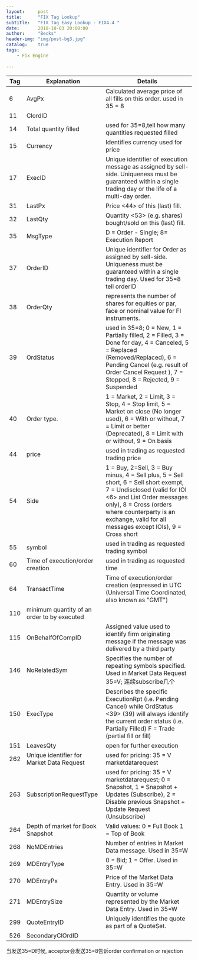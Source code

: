 ```yaml
---
layout:     post
title:      "FIX Tag Lookup"
subtitle:   "FIX Tag Easy Lookup - FIX4.4 "
date:       2018-10-03 20:00:00
author:     "Becks"
header-img: "img/post-bg3.jpg"
catalog:    true
tags:
    - Fix Engine
  
---
```


|  Tag  |  Explanation  |  Details |
| ------------ | ------------ |--------------------|
| 6 | AvgPx  | Calculated average price of all fills on this order. used in 35 = 8 |
| 11    |  ClordID | |
| 14  | Total quantity filled  | used for 35=8,tell how many quantities requested filled  |
|  15  | Currency  | Identifies currency used for price |
| 17 | ExecID    | Unique identifier of execution message as assigned by sell-side. Uniqueness must be guaranteed within a single trading day or the life of a multi-day order.  |
| 31  |  LastPx   | Price <44> of this (last) fill. | 
|  32 |  LastQty   |  Quantity <53> (e.g. shares) bought/sold on this (last) fill. |
|  35  | MsgType   | D = Order - Single;  8= Execution Report |
| 37 | OrderID  | Unique identifier for Order as assigned by sell-side. Uniqueness must be guaranteed within a single trading day.  Used for 35=8 tell orderID |
| 38  | OrderQty   |  represents the number of shares for equities or par, face or nominal value for FI instruments. |
| 39 | OrdStatus  | used in 35=8; 0 = New, 1 = Partially filled, 2 = Filled, 3 = Done for day, 4 = Canceled, 5 = Replaced (Removed/Replaced), 6 = Pending Cancel (e.g. result of Order Cancel Request <F>), 7 = Stopped, 8 = Rejected, 9 = Suspended |
|  40  |  Order type.  |1 = Market, 2 = Limit, 3 = Stop, 4 = Stop limit, 5 = Market on close (No longer used), 6 = With or without, 7 = Limit or better (Deprecated), 8 = Limit with or without, 9 = On basis |
|  44  |  price  | used in trading as requested trading price  |
| 54  | Side |  1 = Buy, 2=Sell, 3 = Buy minus, 4 = Sell plus, 5 = Sell short, 6 = Sell short exempt, 7 = Undisclosed (valid for IOI <6> and List Order messages only), 8 = Cross (orders where counterparty is an exchange, valid for all messages except IOIs), 9 = Cross short  |
|  55  |  symbol  | used in trading as requested trading symbol  |
|  60  |  Time of execution/order creation   | used in trading as requested time  |
| 64 |  TransactTime  | Time of execution/order creation (expressed in UTC (Universal Time Coordinated, also known as "GMT") |
| 110 |  minimum quantity of an order to by executed | |
| 115 | OnBehalfOfCompID | Assigned value used to identify firm originating message if the message was delivered by a third party |
 | 146  | NoRelatedSym  |  Specifies the number of repeating symbols specified. Used in Market Data Request 35=V; 连续subscribe几个 | 
| 150 |  ExecType | Describes the specific ExecutionRpt (i.e. Pending Cancel) while OrdStatus <39> (39) will always identify the current order status (i.e. Partially Filled) F = Trade (partial fill or fill) |
| 151 |  LeavesQty | open for further execution |
| 262 | Unique identifier for Market Data Request | used for pricing: 35 = V marketdatarequest |
| 263 | SubscriptionRequestType | used for pricing: 35 = V marketdatarequest; 0 = Snapshot, 1 = Snapshot + Updates (Subscribe), 2 = Disable previous Snapshot + Update Request (Unsubscribe) |
| 264 |  Depth of market for Book Snapshot  | Valid values: 0 = Full Book 1 = Top of Book   |
| 268 |  NoMDEntries   | Number of entries in Market Data message. Used in 35=W   |
| 269 | MDEntryType | 0 = Bid; 1 = Offer. Used in 35=W |
| 270 | MDEntryPx | Price of the Market Data Entry. Used in 35=W |
| 271 | MDEntrySize | Quantity or volume represented by the Market Data Entry. Used in 35=W |
| 299 |  QuoteEntryID  | Uniquely identifies the quote as part of a QuoteSet. |
| 526 | SecondaryClOrdID | |

当发送35=D时候, acceptor会发送35=8告诉order confirmation or rejection
